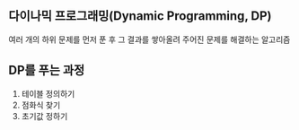 ## 다이나믹 프로그래밍(Dynamic Programming, DP)
여러 개의 하위 문제를 먼저 푼 후 그 결과를 쌓아올려 주어진 문제를 해결하는 알고리즘

## DP를 푸는 과정
1. 테이블 정의하기
2. 점화식 찾기
3. 초기값 정하기


